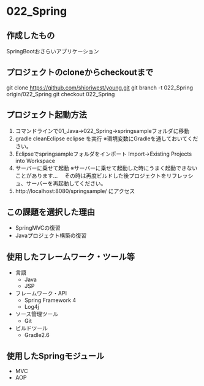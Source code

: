 # 022_Spring

## 作成したもの

SpringBootおさらいアプリケーション

## プロジェクトのcloneからcheckoutまで

git clone https://github.com/shioriwest/young.git
git branch -t 022_Spring origin/022_Spring
git checkout 022_Spring

## プロジェクト起動方法

1. コマンドラインで01_Java->022_Spring->springsampleフォルダに移動
2. gradle cleanEclipse eclipse を実行
※環境変数にGradleを通しておいてください。
3. Eclipseでspringsampleフォルダをインポート
Import->Existing Projects into Workspace
4. サーバーに乗せて起動
※サーバーに乗せて起動した時にうまく起動できないことがあります…
　その時は再度ビルドした後プロジェクトをリフレッシュ、サーバーを再起動してください。
5.  http://localhost:8080/springsample/ にアクセス

## この課題を選択した理由

- SpringMVCの復習
- Javaプロジェクト構築の復習

## 使用したフレームワーク・ツール等

- 言語
  - Java
  - JSP
- フレームワーク・API
  - Spring Framework 4
  - Log4j
- ソース管理ツール
    - Git
- ビルドツール
   - Gradle2.6

## 使用したSpringモジュール

- MVC
- AOP
